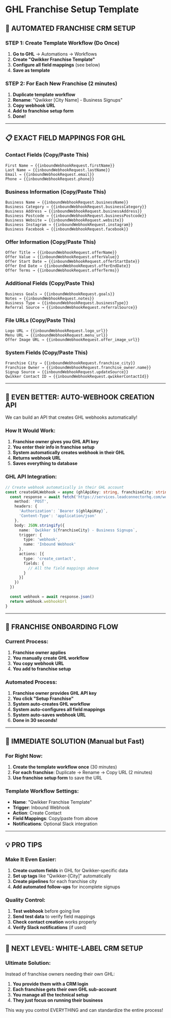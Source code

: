 # GHL Franchise Setup Template

## 🎯 AUTOMATED FRANCHISE CRM SETUP

### STEP 1: Create Template Workflow (Do Once)
1. **Go to GHL** → Automations → Workflows
2. **Create "Qwikker Franchise Template"**
3. **Configure all field mappings** (see below)
4. **Save as template**

### STEP 2: For Each New Franchise (2 minutes)
1. **Duplicate template workflow**
2. **Rename**: "Qwikker [City Name] - Business Signups"
3. **Copy webhook URL**
4. **Add to franchise setup form**
5. **Done!**

---

## 📋 EXACT FIELD MAPPINGS FOR GHL

### Contact Fields (Copy/Paste This)
```
First Name → {{inboundWebhookRequest.firstName}}
Last Name → {{inboundWebhookRequest.lastName}}
Email → {{inboundWebhookRequest.email}}
Phone → {{inboundWebhookRequest.phone}}
```

### Business Information (Copy/Paste This)
```
Business Name → {{inboundWebhookRequest.businessName}}
Business Category → {{inboundWebhookRequest.businessCategory}}
Business Address → {{inboundWebhookRequest.businessAddress}}
Business Postcode → {{inboundWebhookRequest.businessPostcode}}
Business Website → {{inboundWebhookRequest.website}}
Business Instagram → {{inboundWebhookRequest.instagram}}
Business Facebook → {{inboundWebhookRequest.facebook}}
```

### Offer Information (Copy/Paste This)
```
Offer Title → {{inboundWebhookRequest.offerName}}
Offer Value → {{inboundWebhookRequest.offerValue}}
Offer Start Date → {{inboundWebhookRequest.offerStartDate}}
Offer End Date → {{inboundWebhookRequest.offerEndDate}}
Offer Terms → {{inboundWebhookRequest.offerTerms}}
```

### Additional Fields (Copy/Paste This)
```
Business Goals → {{inboundWebhookRequest.goals}}
Notes → {{inboundWebhookRequest.notes}}
Business Type → {{inboundWebhookRequest.businessType}}
Referral Source → {{inboundWebhookRequest.referralSource}}
```

### File URLs (Copy/Paste This)
```
Logo URL → {{inboundWebhookRequest.logo_url}}
Menu URL → {{inboundWebhookRequest.menu_url}}
Offer Image URL → {{inboundWebhookRequest.offer_image_url}}
```

### System Fields (Copy/Paste This)
```
Franchise City → {{inboundWebhookRequest.franchise_city}}
Franchise Owner → {{inboundWebhookRequest.franchise_owner.name}}
Signup Source → {{inboundWebhookRequest.updateSource}}
Qwikker Contact ID → {{inboundWebhookRequest.qwikkerContactId}}
```

---

## 🚀 EVEN BETTER: AUTO-WEBHOOK CREATION API

We can build an API that creates GHL webhooks automatically!

### How It Would Work:
1. **Franchise owner gives you GHL API key**
2. **You enter their info in franchise setup**
3. **System automatically creates webhook in their GHL**
4. **Returns webhook URL**
5. **Saves everything to database**

### GHL API Integration:
```typescript
// Create webhook automatically in their GHL account
const createGHLWebhook = async (ghlApiKey: string, franchiseCity: string) => {
  const response = await fetch('https://services.leadconnectorhq.com/workflows/', {
    method: 'POST',
    headers: {
      'Authorization': `Bearer ${ghlApiKey}`,
      'Content-Type': 'application/json'
    },
    body: JSON.stringify({
      name: `Qwikker ${franchiseCity} - Business Signups`,
      trigger: {
        type: 'webhook',
        name: 'Inbound Webhook'
      },
      actions: [{
        type: 'create_contact',
        fields: {
          // All the field mappings above
        }
      }]
    })
  })
  
  const webhook = await response.json()
  return webhook.webhookUrl
}
```

---

## 📱 FRANCHISE ONBOARDING FLOW

### Current Process:
1. **Franchise owner applies**
2. **You manually create GHL workflow**
3. **You copy webhook URL**
4. **You add to franchise setup**

### Automated Process:
1. **Franchise owner provides GHL API key**
2. **You click "Setup Franchise"**
3. **System auto-creates GHL workflow**
4. **System auto-configures all field mappings**
5. **System auto-saves webhook URL**
6. **Done in 30 seconds!**

---

## 🎯 IMMEDIATE SOLUTION (Manual but Fast)

### For Right Now:
1. **Create the template workflow once** (30 minutes)
2. **For each franchise**: Duplicate → Rename → Copy URL (2 minutes)
3. **Use franchise setup form** to save the URL

### Template Workflow Settings:
- **Name**: "Qwikker Franchise Template"
- **Trigger**: Inbound Webhook
- **Action**: Create Contact
- **Field Mappings**: Copy/paste from above
- **Notifications**: Optional Slack integration

---

## 💡 PRO TIPS

### Make It Even Easier:
1. **Create custom fields** in GHL for Qwikker-specific data
2. **Set up tags** like "Qwikker-[City]" automatically
3. **Create pipelines** for each franchise city
4. **Add automated follow-ups** for incomplete signups

### Quality Control:
1. **Test webhook** before going live
2. **Send test data** to verify field mappings
3. **Check contact creation** works properly
4. **Verify Slack notifications** (if used)

---

## 🚀 NEXT LEVEL: WHITE-LABEL CRM SETUP

### Ultimate Solution:
Instead of franchise owners needing their own GHL:
1. **You provide them with a CRM login**
2. **Each franchise gets their own GHL sub-account**
3. **You manage all the technical setup**
4. **They just focus on running their business**

This way you control EVERYTHING and can standardize the entire process!
